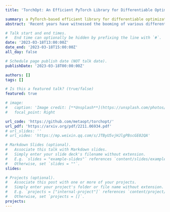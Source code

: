 ```yaml
---
title: 'TorchOpt: An Efficient PyTorch Library for Differentiable Optimization'

summary: a PyTorch-based efficient library for differentiable optimization
abstract: 'Recent years have witnessed the booming of various differentiable optimization algorithms. These algorithms exhibit different execution patterns, and their execution needs massive computational resources that go beyond a single CPU and GPU. Existing differentiable optimization libraries, however, cannot support efficient algorithm development and multi-CPU/GPU execution, making the development of differentiable optimization algorithms often cumbersome and expensive. This paper introduces TorchOpt, a PyTorch-based efficient library for differentiable optimization. TorchOpt provides a unified and expressive differentiable optimization programming abstraction. This abstraction allows users to efficiently declare and analyze various differentiable optimization programs with explicit gradients, implicit gradients, and zero-order gradients. TorchOpt further provides a high-performance distributed execution runtime. This runtime can fully parallelize computation-intensive differentiation operations (e.g. tensor tree flattening) on CPUs / GPUs and automatically distribute computation to distributed devices. Experimental results show that TorchOpt achieves 5.2× training time speedup on an 8-GPU server.'

# Talk start and end times.
#   End time can optionally be hidden by prefixing the line with `#`.
date: '2023-03-18T13:00:00Z'
date_end: '2023-03-18T15:00:00Z'
all_day: false

# Schedule page publish date (NOT talk date).
publishDate: '2023-03-18T00:00:00Z'

authors: []
tags: []

# Is this a featured talk? (true/false)
featured: true

# image:
#   caption: 'Image credit: [**Unsplash**](https://unsplash.com/photos/bzdhc5b3Bxs)'
#   focal_point: Right

url_code: 'https://github.com/metaopt/torchopt/'
url_pdf: 'https://arxiv.org/pdf/2211.06934.pdf'
# url_slides: ''
# url_video: 'https://mp.weixin.qq.com/s/JTByU5vjHJlgPBscGE02QA'

# Markdown Slides (optional).
#   Associate this talk with Markdown slides.
#   Simply enter your slide deck's filename without extension.
#   E.g. `slides = "example-slides"` references `content/slides/example-slides.md`.
#   Otherwise, set `slides = ""`.
slides:

# Projects (optional).
#   Associate this post with one or more of your projects.
#   Simply enter your project's folder or file name without extension.
#   E.g. `projects = ["internal-project"]` references `content/project/deep-learning/index.md`.
#   Otherwise, set `projects = []`.
projects:
---
```

